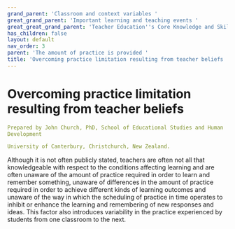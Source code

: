 ```yaml
---
grand_parent: 'Classroom and context variables '
great_grand_parent: 'Important learning and teaching events '
great_great_grand_parent: 'Teacher Education''s Core Knowledge and Skills.'
has_children: false
layout: default
nav_order: 3
parent: 'The amount of practice is provided '
title: 'Overcoming practice limitation resulting from teacher beliefs '
---
```

# Overcoming practice limitation resulting from teacher beliefs


```yaml
Prepared by John Church, PhD, School of Educational Studies and Human
Development

University of Canterbury, Christchurch, New Zealand.
```


Although it is not often publicly stated, teachers are often not all
that knowledgeable with respect to the conditions affecting learning and
are often unaware of the amount of practice required in order to learn
and remember something, unaware of differences in the amount of practice
required in order to achieve different kinds of learning outcomes and
unaware of the way in which the scheduling of practice in time operates
to inhibit or enhance the learning and remembering of new responses and
ideas. This factor also introduces variability in the practice
experienced by students from one classroom to the next.

